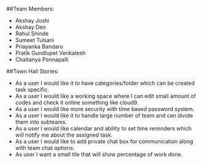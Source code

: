 ##Team Members:
* Akshay Joshi
* Akshay Deo
* Rahul Shinde
* Sumeet Tulsani
* Priayanka Bandaru
* Pratik Gundlupet Venkatesh
* Chaitanya Ponnapalli       

##Town Hall Stories:

* As a user I would like it to have categories/folder which can be created task specific.
* As a user I would like a working space where I can edit small amount of codes and check it online something like cloud9.
* As a user I would like more security with time based password system.
* As a user I would like it to handle large number of team and can divide them into subteams.
* As a user I would like calendar and ability to set time reminders which will notify me about the assigned task.
* As a user I would like to add private chat box for communication along with team chat options.
* As user I want a small tile that will show percentage of work done.
